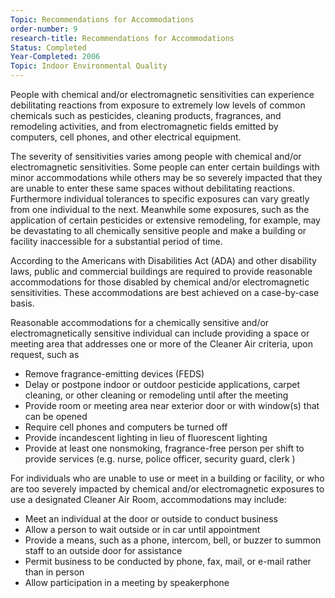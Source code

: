 ```yaml
---
Topic: Recommendations for Accommodations
order-number: 9
research-title: Recommendations for Accommodations
Status: Completed
Year-Completed: 2006
Topic: Indoor Environmental Quality
---
```


People with chemical and/or electromagnetic sensitivities can experience debilitating reactions from exposure to extremely low levels of common chemicals such as pesticides, cleaning products, fragrances, and remodeling activities, and from electromagnetic fields emitted by computers, cell phones, and other electrical equipment.

The severity of sensitivities varies among people with chemical and/or electromagnetic sensitivities. Some people can enter certain buildings with minor accommodations while others may be so severely impacted that they are unable to enter these same spaces without debilitating reactions. Furthermore individual tolerances to specific exposures can vary greatly from one individual to the next. Meanwhile some exposures, such as the application of certain pesticides or extensive remodeling, for example, may be devastating to all chemically sensitive people and make a building or facility inaccessible for a substantial period of time.

According to the Americans with Disabilities Act (ADA) and other disability laws, public and commercial buildings are required to provide reasonable accommodations for those disabled by chemical and/or electromagnetic sensitivities. These accommodations are best achieved on a case-by-case basis.

Reasonable accommodations for a chemically sensitive and/or electromagnetically sensitive individual can include providing a space or meeting area that addresses one or more of the Cleaner Air criteria, upon request, such as

-   Remove fragrance-emitting devices (FEDS)
-   Delay or postpone indoor or outdoor pesticide applications, carpet cleaning, or other cleaning or remodeling until after the meeting
-   Provide room or meeting area near exterior door or with window(s) that can be opened
-   Require cell phones and computers be turned off
-   Provide incandescent lighting in lieu of fluorescent lighting
-   Provide at least one nonsmoking, fragrance-free person per shift to provide services (e.g. nurse, police officer, security guard, clerk )

For individuals who are unable to use or meet in a building or facility, or who are too severely impacted by chemical and/or electromagnetic exposures to use a designated Cleaner Air Room, accommodations may include:

-   Meet an individual at the door or outside to conduct business
-   Allow a person to wait outside or in car until appointment
-   Provide a means, such as a phone, intercom, bell, or buzzer to summon staff to an outside door for assistance
-   Permit business to be conducted by phone, fax, mail, or e-mail rather than in person
-   Allow participation in a meeting by speakerphone
